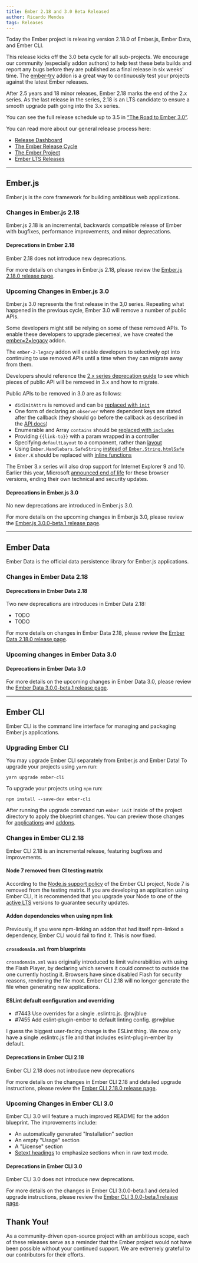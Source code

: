 ```yaml
---
title: Ember 2.18 and 3.0 Beta Released
author: Ricardo Mendes
tags: Releases
---
```


Today the Ember project is releasing version 2.18.0 of Ember.js, Ember Data, and Ember CLI.

This release kicks off the 3.0 beta cycle for all sub-projects. We encourage our
community (especially addon authors) to help test these beta builds and report
any bugs before they are published as a final release in six weeks' time. The
[ember-try](https://github.com/ember-cli/ember-try) addon is a great way to
continuously test your projects against the latest Ember releases.

After 2.5 years and 18 minor releases, Ember 2.18 marks the end of the 2.x series.
As the last release in the series, 2.18 is an LTS candidate to ensure a smooth upgrade path going into the 3.x series.

You can see the full release schedule up to 3.5 in [“The Road to Ember 3.0”](https://www.emberjs.com/blog/2017/10/03/the-road-to-ember-3-0.html).

You can read more about our general release process here:

* [Release Dashboard](http://emberjs.com/builds/)
* [The Ember Release Cycle](http://emberjs.com/blog/2013/09/06/new-ember-release-process.html)
* [The Ember Project](http://emberjs.com/blog/2015/06/16/ember-project-at-2-0.html)
* [Ember LTS Releases](http://emberjs.com/blog/2016/02/25/announcing-embers-first-lts.html)

---

## Ember.js

Ember.js is the core framework for building ambitious web applications.

### Changes in Ember.js 2.18

Ember.js 2.18 is an incremental, backwards compatible release of Ember with
bugfixes, performance improvements, and minor deprecations.

#### Deprecations in Ember 2.18

Ember 2.18 does not introduce new deprecations.

For more details on changes in Ember.js 2.18, please review the
[Ember.js 2.18.0 release page](https://github.com/emberjs/ember.js/releases/tag/v2.18.0).

### Upcoming Changes in Ember.js 3.0

Ember.js 3.0 represents the first release in the 3,0 series.
Repeating what happened in the previous cycle, Ember 3.0 will remove a number of public APIs.

Some developers might still be relying on some of these removed APIs.
To enable these developers to upgrade piecemeal, we have created the [ember=2=legacy](https://github.com/emberjs/ember-2-legacy) addon.

The `ember-2-legacy` addon will enable developers to selectively opt into continuing to use removed APIs until a time when they can migrate away from them.

Developers should reference the [2.x series deprecation guide](https://www.emberjs.com/deprecations/v2.x/) to see which pieces of public API will be removed in 3.x and how to migrate.

Public APIs to be removed in 3.0 are as follows:
* `didInitAttrs` is removed and can be [replaced with `init`](https://www.emberjs.com/deprecations/v2.x/#toc_ember-component-didinitattrs)
* One form of declaring an `observer` where dependent keys are stated after the callback (they should go before the callback as described in the [API docs](https://emberjs.com/api/ember/2.17/classes/@ember%2Fobject/methods/observer?anchor=observer))
* Enumerable and Array `contains` should be [replaced with `includes`](https://www.emberjs.com/deprecations/v2.x/#toc_enumerable-contains)
* Providing `{{link-to}}` with a param wrapped in a controller
* Specifying `defaultLayout` to a component, rather than [layout](https://www.emberjs.com/deprecations/v2.x/#toc_ember-component-defaultlayout)
* Using `Ember.Handlebars.SafeString` [instead of `Ember.String.htmlSafe`](https://www.emberjs.com/deprecations/v2.x/#toc_use-ember-string-htmlsafe-over-ember-handlebars-safestring)
* `Ember.K` should be replaced with [inline functions](https://www.emberjs.com/deprecations/v2.x/#toc_deprecations-added-in-2-12)

The Ember 3.x series will also drop support for Internet Explorer 9 and 10. Earlier this year, Microsoft [announced end of life](https://www.microsoft.com/en-us/WindowsForBusiness/End-of-IE-support) for these browser versions, ending their own technical and security updates.

#### Deprecations in Ember.js 3.0

No new deprecations are introduced in Ember.js 3.0.

For more details on the upcoming changes in Ember.js 3.0, please review the
[Ember.js 3.0.0-beta.1 release page](https://github.com/emberjs/ember.js/releases/tag/v3.0.0-beta.1).

---

## Ember Data

Ember Data is the official data persistence library for Ember.js applications.

### Changes in Ember Data 2.18

#### Deprecations in Ember Data 2.18

Two new deprecations are introduces in Ember Data 2.18:

* TODO
* TODO

For more details on changes in Ember Data 2.18, please review the
[Ember Data 2.18.0 release page](https://github.com/emberjs/data/releases/tag/v2.18.0).

### Upcoming changes in Ember Data 3.0

#### Deprecations in Ember Data 3.0

For more details on the upcoming changes in Ember Data 3.0, please review the
[Ember Data 3.0.0-beta.1 release page](https://github.com/emberjs/data/releases/tag/v3.0.0-beta.1).

---

## Ember CLI

Ember CLI is the command line interface for managing and packaging Ember.js
applications.

### Upgrading Ember CLI

You may upgrade Ember CLI separately from Ember.js and Ember Data! To upgrade
your projects using `yarn` run:

```
yarn upgrade ember-cli
```

To upgrade your projects using `npm` run:

```
npm install --save-dev ember-cli
```

After running the
upgrade command run `ember init` inside of the project directory to apply the
blueprint changes. You can preview those changes for [applications](https://github.com/ember-cli/ember-new-output/compare/v2.17.0...v2.18.0)
and [addons](https://github.com/ember-cli/ember-addon-output/compare/v2.17.0...v2.18.0).

### Changes in Ember CLI 2.18

Ember CLI 2.18 is an incremental release, featuring bugfixes and improvements.

#### Node 7 removed from CI testing matrix

According to the [Node.js support policy](https://github.com/ember-cli/ember-cli/blob/master/docs/node-support.md) of the Ember CLI project,
Node 7 is removed from the testing matrix.
If you are developing an application using Ember CLI, it is recommended that you upgrade your Node to one of the [active LTS](https://github.com/nodejs/Release) versions to guarantee security updates.

#### Addon dependencies when using npm link

Previously, if you were npm-linking an addon that had itself npm-linked a dependency, Ember CLI would fail to find it. This is now fixed.

#### `crossdomain.xml` from blueprints

`crossdomain.xml` was originally introduced to limit vulnerabilities with using the Flash Player,
by declaring which servers it could connect to outside the one currently hosting it.
Browsers have since disabled Flash for security reasons, rendering the file moot.
Ember CLI 2.18 will no longer generate the file when generating new applications.

#### ESLint default configuration and overriding

* #7443 Use overrides for a single .eslintrc.js. @rwjblue
* #7455 Add eslint-plugin-ember to default linting config. @rwjblue

I guess the biggest user-facing change is the ESLint thing. We now only have a single .eslintrc.js file and that includes eslint-plugin-ember by default.

#### Deprecations in Ember CLI 2.18

Ember CLI 2.18 does not introduce new deprecations

For more details on the changes in Ember CLI 2.18 and detailed upgrade
instructions, please review the [Ember CLI 2.18.0 release page](https://github.com/ember-cli/ember-cli/releases/tag/v2.18.0).

### Upcoming Changes in Ember CLI 3.0

Ember CLI 3.0 will feature a much improved README for the addon blueprint.
The improvements include:

* An automatically generated "Installation" section
* An empty "Usage" section
* A "License" section
* [Setext headings](http://spec.commonmark.org/0.28/#setext-heading) to emphasize sections when in raw text mode.

#### Deprecations in Ember CLI 3.0

Ember CLI 3.0 does not introduce new deprecations.

For more details on the changes in Ember CLI 3.0.0-beta.1 and detailed upgrade
instructions, please review the [Ember CLI 3.0.0-beta.1 release page](https://github.com/ember-cli/ember-cli/releases/tag/v3.0.0-beta.1).

## Thank You!

As a community-driven open-source project with an ambitious scope, each of
these releases serve as a reminder that the Ember project would not have been
possible without your continued support. We are extremely grateful to our
contributors for their efforts.

